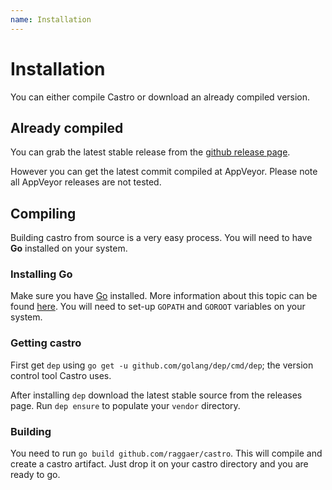```yaml
---
name: Installation
---
```


# Installation

You can either compile Castro or download an already compiled version.

## Already compiled

You can grab the latest stable release from the [github release page](https://github.com/Raggaer/castro/releases). 

However you can get the latest commit compiled at AppVeyor. Please note all AppVeyor releases are not tested.

## Compiling

Building castro from source is a very easy process. You will need to have **Go** installed on your system.

### Installing Go

Make sure you have [Go](https://golang.org/) installed. More information about this topic can be found [here](https://golang.org/doc/install/source). You will need to set-up `GOPATH` and `GOROOT` variables on your system.

### Getting castro

First get `dep` using `go get -u github.com/golang/dep/cmd/dep`; the version control tool Castro uses. 

After installing `dep` download the latest stable source from the releases page. Run `dep ensure` to populate your `vendor` directory.

### Building

You need to run `go build github.com/raggaer/castro`. This will compile and create a castro artifact. Just drop it on your castro directory and you are ready to go.